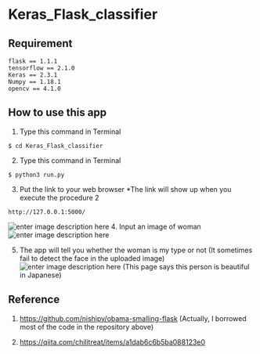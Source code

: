 # Keras_Flask_classifier

 ## Requirement
 ```
 flask == 1.1.1
 tensorflow == 2.1.0
 Keras == 2.3.1
 Numpy == 1.18.1
 opencv == 4.1.0
 ```

## How to use this app

  

1. Type this  command in Terminal
```
$ cd Keras_Flask_classifier
```
2. Type this command in Terminal
```
$ python3 run.py
```

3. Put the link to your web browser 
*The link will show up when you execute the procedure 2
```
http://127.0.0.1:5000/
```
![enter image description here](https://user-images.githubusercontent.com/45162150/76144869-b0d92280-60c7-11ea-8d5b-c01d904e014c.png)
4. Input an image of woman
![enter image description here](https://user-images.githubusercontent.com/45162150/76144896-f4cc2780-60c7-11ea-876a-e43459ba8100.png)
 
5. The app will tell you whether the woman is my type or not
(It sometimes fail to detect the face in the uploaded image)
![enter image description here](https://user-images.githubusercontent.com/45162150/76144939-57bdbe80-60c8-11ea-8ae5-3eb668621adf.png)
  (This page says this person is beautiful in Japanese)

## Reference
1. https://github.com/nishipy/obama-smalling-flask
(Actually, I borrowed most of the code in the repository above)

2. https://qiita.com/chilitreat/items/a1dab6c6b5ba088123e0


